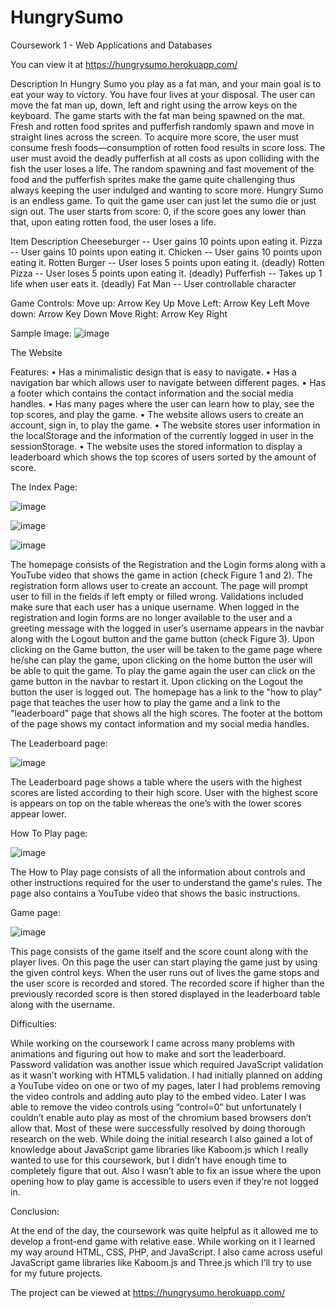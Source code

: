 # HungrySumo
 Coursework 1 - Web Applications and Databases
 
 You can view it at https://hungrysumo.herokuapp.com/
 
 Description
In Hungry Sumo you play as a fat man, and your main goal is to eat your way to victory. You have four lives at your disposal. The user can move the fat man up, down, left and right using the arrow keys on the keyboard. The game starts with the fat man being spawned on the mat. Fresh and rotten food sprites and pufferfish randomly spawn and move in straight lines across the screen. To acquire more score, the user must consume fresh foods—consumption of rotten food results in score loss. The user must avoid the deadly pufferfish at all costs as upon colliding with the fish the user loses a life. The random spawning and fast movement of the food and the pufferfish sprites make the game quite challenging thus always keeping the user indulged and wanting to score more. 
Hungry Sumo is an endless game. To quit the game user can just let the sumo die or just sign out. 
The user starts from score: 0, if the score goes any lower than that, upon eating rotten food, the user loses a life.

Item	Description
Cheeseburger	-- User gains 10 points upon eating it.
Pizza --	User gains 10 points upon eating it.
Chicken --	User gains 10 points upon eating it.
Rotten Burger --	User loses 5 points upon eating it. (deadly)
Rotten Pizza --	User loses 5 points upon eating it. (deadly)
Pufferfish --	Takes up 1 life when user eats it.  (deadly)
Fat Man --	User controllable character


Game Controls:
Move up: Arrow Key Up			    Move Left: Arrow Key Left
Move down: Arrow Key Down 		Move Right: Arrow Key Right

 Sample Image:
 ![image](https://user-images.githubusercontent.com/74849680/153723236-0b7b324e-5665-4385-8a87-000ed44f9157.png)

The Website

Features:
•	Has a minimalistic design that is easy to navigate.
•	Has a navigation bar which allows user to navigate between different pages.
•	Has a footer which contains the contact information and the social media handles.
•	Has many pages where the user can learn how to play, see the top scores, and play the game.
•	The website allows users to create an account, sign in, to play the game.
•	The website stores user information in the localStorage and the information of the currently logged in user in the sessionStorage.
•	The website uses the stored information to display a leaderboard which shows the top scores of users sorted by the amount of score.

The Index Page:

![image](https://user-images.githubusercontent.com/74849680/153723273-0d8b6c32-77c6-4d55-922d-23d3ed247519.png)

![image](https://user-images.githubusercontent.com/74849680/153723282-878d3618-f01d-4afd-8d74-c9daea6772d2.png)

![image](https://user-images.githubusercontent.com/74849680/153723289-770e4dd8-3932-48e1-b153-5ff8a06e1e83.png)

The homepage consists of the Registration and the Login forms along with a YouTube video that shows the game in action (check Figure 1 and 2). The registration form allows user to create an account. The page will prompt user to fill in the fields if left empty or filled wrong. Validations included make sure that each user has a unique username.
When logged in the registration and login forms are no longer available to the user and a greeting message with the logged in user’s username appears in the navbar along with the Logout button and the game button (check Figure 3). Upon clicking on the Game button, the user will be taken to the game page where he/she can play the game, upon clicking on the home button the user will be able to quit the game. To play the game again the user can click on the game button in the navbar to restart it. Upon clicking on the Logout the button the user is logged out. The homepage has a link to the "how to play" page that teaches the user how to play the game and a link to the "leaderboard" page that shows all the high scores. The footer at the bottom of the page shows my contact information and my social media handles.

The Leaderboard page:

![image](https://user-images.githubusercontent.com/74849680/153723315-8a6ceba7-de04-49dc-af81-d819f367ced7.png)

The Leaderboard page shows a table where the users with the highest scores are listed according to their high score. User with the highest score is appears on top on the table whereas the one’s with the lower scores appear lower.

How To Play page:

![image](https://user-images.githubusercontent.com/74849680/153723331-c5e11347-a062-46bd-b74f-2070a494a5dd.png)

The How to Play page consists of all the information about controls and other instructions required for the user to understand the game's rules. The page also contains a YouTube video that shows the basic instructions.

Game page:

![image](https://user-images.githubusercontent.com/74849680/153723349-e97d612c-c1bb-4eab-b2a6-e02eabfaa909.png)

This page consists of the game itself and the score count along with the player lives. On this page the user can start playing the game just by using the given control keys. When the user runs out of lives the game stops and the user score is recorded and stored. The recorded score if higher than the previously recorded score is then stored displayed in the leaderboard table along with the username.

Difficulties:

While working on the coursework I came across many problems with animations and figuring out how to make and sort the leaderboard. Password validation was another issue which required JavaScript validation as it wasn’t working with HTML5 validation. I had initially planned on adding a YouTube video on one or two of my pages, later I had problems removing the video controls and adding auto play to the embed video. Later I was able to remove the video controls using “control=0” but unfortunately I couldn’t enable auto play as most of the chromium based browsers don’t allow that. Most of these were successfully resolved by doing thorough research on the web. While doing the initial research I also gained a lot of knowledge about JavaScript game libraries like Kaboom.js which I really wanted to use for this coursework, but I didn’t have enough time to completely figure that out. Also I wasn’t able to fix an issue where the upon opening how to play game is accessible to users even if they’re not logged in.


Conclusion:

At the end of the day, the coursework was quite helpful as it allowed me to develop a front-end game with relative ease. While working on it I learned my way around HTML, CSS, PHP, and JavaScript. I also came across useful JavaScript game libraries like Kaboom.js and Three.js which I’ll try to use for my future projects.


 
 
The project can be viewed at https://hungrysumo.herokuapp.com/
